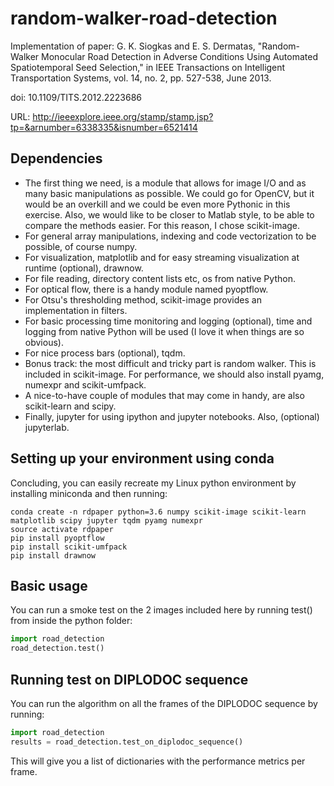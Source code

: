 # random-walker-road-detection
Implementation of paper:
G. K. Siogkas and E. S. Dermatas, "Random-Walker Monocular Road Detection in Adverse Conditions Using Automated Spatiotemporal Seed Selection," in IEEE Transactions on Intelligent Transportation Systems, vol. 14, no. 2, pp. 527-538, June 2013.

doi: 10.1109/TITS.2012.2223686

URL: http://ieeexplore.ieee.org/stamp/stamp.jsp?tp=&arnumber=6338335&isnumber=6521414


## Dependencies
- The first thing we need, is a module that allows for image I/O and as many basic manipulations as possible. We could go for OpenCV, but it would be an overkill and we could be even more Pythonic in this exercise. Also, we would like to be closer to Matlab style, to be able to compare the methods easier. For this reason, I chose scikit-image.
- For general array manipulations, indexing and code vectorization to be possible, of course numpy.
- For visualization, matplotlib and for easy streaming visualization at runtime (optional), drawnow.
- For file reading, directory content lists etc, os from native Python.
- For optical flow, there is a handy module named pyoptflow.
- For Otsu's thresholding method, scikit-image provides an implementation in filters.
- For basic processing time monitoring and logging (optional), time and logging from native Python will be used (I love it when things are so obvious).
- For nice process bars (optional), tqdm.
- Bonus track: the most difficult and tricky part is random walker. This is included in scikit-image. For performance, we should also install pyamg, numexpr and scikit-umfpack.
- A nice-to-have couple of modules that may come in handy, are also scikit-learn and scipy.
- Finally, jupyter for using ipython and jupyter notebooks. Also, (optional) jupyterlab.

## Setting up your environment using conda
Concluding, you can easily recreate my Linux python environment by installing miniconda and then running:

```
conda create -n rdpaper python=3.6 numpy scikit-image scikit-learn matplotlib scipy jupyter tqdm pyamg numexpr
source activate rdpaper
pip install pyoptflow
pip install scikit-umfpack
pip install drawnow

```

## Basic usage
You can run a smoke test on the 2 images included here by running test() from inside the python folder:
```python
import road_detection
road_detection.test()
```

## Running test on DIPLODOC sequence
You can run the algorithm on all the frames of the DIPLODOC sequence by running:

```python
import road_detection
results = road_detection.test_on_diplodoc_sequence()
```

This will give you a list of dictionaries with the performance metrics per frame.
